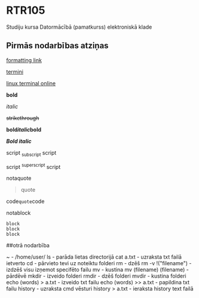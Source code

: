 # RTR105
Studiju kursa Datormācībā (pamatkurss) elektroniskā klade

## Pirmās nodarbības atziņas

[formatting link](https://docs.github.com/en/get-started/writing-on-github/getting-started-with-writing-and-formatting-on-github/basic-writing-and-formatting-syntax)

[termini](https://termini.gov.lv/atrast/partition)

[linux terminal online](https://www.tutorialspoint.com/linux_terminal_online.php)

**bold**

*italic*

~~strikethrough~~

**bold*italic*bold**

***Bold italic***

script <sub>subscript</sub> script

script <sup>superscript</sup> script

notaquote
>quote

code`quote`code

notablock
```
block
block
block
```
##otrā nodarbība

~ - /home/user/
ls - parāda lietas directorijā
cat a.txt - uzraksta txt failā ietverto 
cd - pārvieto tevi uz noteiktu folderi
rm - dzēš
rm -v !("filename") - izdzēš visu izņemot specifēto failu
mv - kustina
mv (filename) (filename) - pārdēvē
mkdir - izveido folderi
rmdir - dzēš folderi
mvdir - kustina folderi
echo (words) > a.txt - izveido txt failu 
echo (words) >> a.txt - papildina txt failu 
history - uzraksta cmd vēsturi
history > a.txt - ieraksta history text failā
